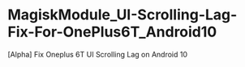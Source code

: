 # MagiskModule_UI-Scrolling-Lag-Fix-For-OnePlus6T_Android10
  [Alpha] Fix Oneplus 6T UI Scrolling Lag on Android 10
